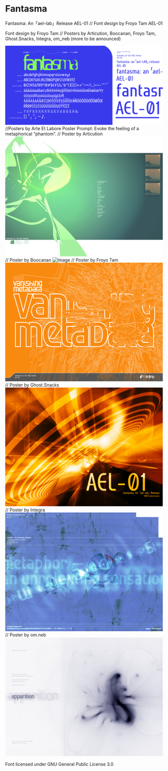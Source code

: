 # Fantasma
Fantasma: An「ael-lab」Release AEL-01 // Font design by Froyo Tam
AEL-01

Font design by Froyo Tam // Posters by Articution, Boocanan, Froyo Tam, Ghost.Snacks, Integra, om_neb (more to be announced)

![Image](https://raw.githubusercontent.com/froyotam/fantasma/main/documentation/fantasmaspecimen_indexedcolor.png?token=AOBDNVIZEUAA2FFRKYQ5YP3BCNXHY)
//Posters by Arte Et Labore
Poster Prompt: Evoke the feeling of a metaphorical “phantom”.
// Poster by Articution 
![Image](https://raw.githubusercontent.com/froyotam/fantasma/main/documentation/fantasma-poster-arti.png?token=AOBDNVIKWL2HNTYVYSTBUZDBCNWWA)
// Poster by Boocanan
![Image](https://raw.githubusercontent.com/froyotam/fantasma/main/documentation/BoocananFantasmaPosterCMYK300dpi.png?token=AOBDNVMN4322WWPYYTP4YBDBCNWX4)
// Poster by Froyo Tam
![Image](https://raw.githubusercontent.com/froyotam/fantasma/main/documentation/vanishingmetadata_indexed.png?token=AOBDNVMT7IYKWRHVRG7DLJTBCNW2G)
// Poster by Ghost.Snacks
![Image](https://raw.githubusercontent.com/froyotam/fantasma/main/documentation/110821_ghostsnacks.jpeg?token=AOBDNVPA3HLXGTDJDZ3XGMDBCNW6I)
// Poster by Integra
![Image](https://raw.githubusercontent.com/froyotam/fantasma/main/documentation/ArteLabore_Fantasma_Poster_Integra_Print_3.jpeg?token=AOBDNVID4Q7FETJLYA3MM7LBCNXBE)
// Poster by om.neb
![Image](https://raw.githubusercontent.com/froyotam/fantasma/main/documentation/Apparition_FantasmaPoster_Fixed.png?token=AOBDNVK7V3PTNAUQKUYLO73BCNXDQ)

Font licensed under GNU General Public License 3.0
